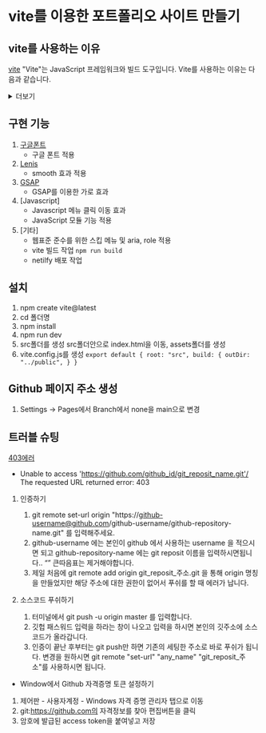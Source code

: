 # vite를 이용한 포트폴리오 사이트 만들기

## vite를 사용하는 이유
[vite](https://vitejs.dev/)
"Vite"는 JavaScript 프레임워크와 빌드 도구입니다. Vite를 사용하는 이유는 다음과 같습니다.
<details>
<summary>더보기</summary>

1. 빠른 개발 환경 제공: Vite는 개발 중에 신속한 환경을 제공합니다. 빠른 빌드 시간과 빠른 개발 서버를 통해 빠른 개발을 도와줍니다.

2. 모듈 번들링: Vite는 모듈을 필요로 하는 프로젝트에서 각 모듈을 빠르게 번들링할 수 있습니다. 이는 빠른 로딩 속도와 효율적인 번들링을 가능하게 합니다.

3. 다양한 프레임워크 지원: Vite는 다양한 프레임워크와 라이브러리 (예: Vue.js, React, Svelte 등)와 함께 사용할 수 있습니다.

4. Hot Module Replacement (HMR) 지원: HMR은 코드 변경을 감지하고 새로고침 없이 모듈을 교체하여 개발자가 빠르게 개발할 수 있도록 도와줍니다.

5. 플러그인 시스템: Vite는 다양한 플러그인을 지원하여 프로젝트의 요구에 따라 확장할 수 있습니다.

6. 타입스크립트 지원: Vite는 타입스크립트를 기본적으로 지원하며 타입 안정성을 유지하면서 개발할 수 있습니다.

7. 웹 앱 최적화: Vite는 프로덕션 빌드를 위한 최적화 도구를 제공하여 더 작고 빠른 앱을 만들 수 있습니다.

8. 빠른 첫 화면 로딩 (Fast Initial Load): Vite는 첫 화면 로딩 속도를 빠르게 만들어 사용자 경험을 향상시킬 수 있습니다.
</details>

## 구현 기능
1. [구글폰트](https://fonts.google.com/)
    - 구글 폰트 적용
2. [Lenis](https://lenis.studiofreight.com/)
    - smooth 효과 적용
3. [GSAP](https://gsap.com/)
    - GSAP를 이용한 가로 효과
4. [Javascript]
    - Javascript 메뉴 클릭 이동 효과
    - JavaScript 모듈 기능 적용
5. [기타]
    - 웹표준 준수를 위한 스킵 메뉴 및 aria, role 적용
    - vite 빌드 작업 `npm run build`
    - netilfy 배포 작업

## 설치
1. npm create vite@latest
2. cd 폴더명
3. npm install
4. npm run dev
5. src폴더를 생성 src폴더안으로 index.html을 이동, assets폴더를 생성
6. vite.config.js를 생성
`export default {
    root: "src",
    build: {
        outDir: "../public",
    }
}`

## Github 페이지 주소 생성
1. Settings -> Pages에서 Branch에서 none을 main으로 변경

## 트러블 슈팅
[403에러](https://beagle-dev.tistory.com/244#google_vignette)
- Unable to access 'https://github.com/github_id/git_reposit_name.git'/ The requested URL returned error: 403
1. 인증하기
    1. git remote set-url origin "https://github-username@github.com/github-username/github-repository-name.git" 를 입력해주세요.
    2. github-username 에는 본인이 github 에서 사용하는 username 을 적으시면 되고 github-repository-name 에는 git reposit 이름을 입력하시면됩니다.. “” 큰따음표는 제거해야합니다.
    3. 제일 처음에 git remote add origin git_reposit_주소.git 을 통해 origin 명칭을 만들었지만 해당 주소에 대한 권한이 없어서 푸쉬를 할 때 에러가 납니다.

2. 소스코드 푸쉬하기
    1. 터미널에서 git push -u origin master 를 입력합니다.
    2. 깃헙 패스워드 입력을 하라는 창이 나오고 입력을 하시면 본인의 깃주소에 소스코드가 올라갑니다.
    3. 인증이 끝난 후부터는 git push만 하면 기존의 세팅한 주소로 바로 푸쉬가 됩니다. 변경을 원하시면 git remote "set-url" "any_name" "git_reposit_주소"를 사용하시면 됩니다.

- Window에서 Github 자격증명 토큰 설정하기
1. 제어판 - 사용자계정 - Windows 자격 증명 관리자 탭으로 이동
2. git:https://github.com의 자격정보를 찾아 편집버튼을 클릭
3. 암호에 발급된 access token을 붙여넣고 저장